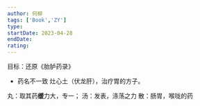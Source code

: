 ```yaml
---
author: 何柳
tags: ['Book','ZY']
type: 
startDate: 2023-04-28
endDate:
rating: 
---
```


目标：还原《胎胪药录》

- 药名不一致
灶心土（伏龙肝），治疗胃的方子。


丸：取其药**缓**力大，专一；
汤：发表，涤荡之力
散：肠胃，喉咙的药






























